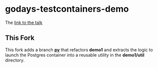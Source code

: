 # godays-testcontainers-demo


The [link to the talk](https://youtu.be/e4aU2bpERbo)

## This Fork
This fork adds a branch **[pv](https://github.com/pvillela/godays-testcontainers-demo/tree/pv)** that refactors **demo1** and extracts the logic to launch the Postgres container into a reusable utility in the **demo1/util** directory.
